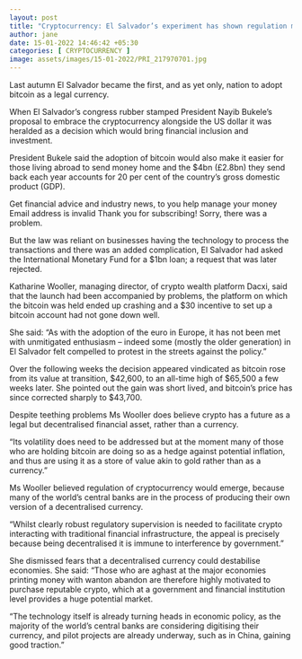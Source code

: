 ```yaml
---
layout: post
title: "Cryptocurrency: El Salvador’s experiment has shown regulation must be part of the future of bitcoin"
author: jane 
date: 15-01-2022 14:46:42 +05:30 
categories: [ CRYPTOCURRENCY ] 
image: assets/images/15-01-2022/PRI_217970701.jpg
---
```

Last autumn El Salvador became the first, and as yet only, nation to adopt bitcoin as a legal currency.

When El Salvador’s congress rubber stamped President Nayib Bukele’s proposal to embrace the cryptocurrency alongside the US dollar it was heralded as a decision which would bring financial inclusion and investment.

President Bukele said the adoption of bitcoin would also make it easier for those living abroad to send money home and the $4bn (£2.8bn) they send back each year accounts for 20 per cent of the country’s gross domestic product (GDP).

Get financial advice and industry news, to you help manage your money Email address is invalid Thank you for subscribing! Sorry, there was a problem.

But the law was reliant on businesses having the technology to process the transactions and there was an added complication, El Salvador had asked the International Monetary Fund for a $1bn loan; a request that was later rejected.

Katharine Wooller, managing director, of crypto wealth platform Dacxi, said that the launch had been accompanied by problems, the platform on which the bitcoin was held ended up crashing and a $30 incentive to set up a bitcoin account had not gone down well.

She said: “As with the adoption of the euro in Europe, it has not been met with unmitigated enthusiasm – indeed some (mostly the older generation) in El Salvador felt compelled to protest in the streets against the policy.”

Over the following weeks the decision appeared vindicated as bitcoin rose from its value at transition, $42,600, to an all-time high of $65,500 a few weeks later. She pointed out the gain was short lived, and bitcoin’s price has since corrected sharply to $43,700.

Despite teething problems Ms Wooller does believe crypto has a future as a legal but decentralised financial asset, rather than a currency.

“Its volatility does need to be addressed but at the moment many of those who are holding bitcoin are doing so as a hedge against potential inflation, and thus are using it as a store of value akin to gold rather than as a currency.”

Ms Wooller believed regulation of cryptocurrency would emerge, because many of the world’s central banks are in the process of producing their own version of a decentralised currency.

“Whilst clearly robust regulatory supervision is needed to facilitate crypto interacting with traditional financial infrastructure, the appeal is precisely because being decentralised it is immune to interference by government.”

She dismissed fears that a decentralised currency could destabilise economies. She said: “Those who are aghast at the major economies printing money with wanton abandon are therefore highly motivated to purchase reputable crypto, which at a government and financial institution level provides a huge potential market.

“The technology itself is already turning heads in economic policy, as the majority of the world’s central banks are considering digitising their currency, and pilot projects are already underway, such as in China, gaining good traction.”